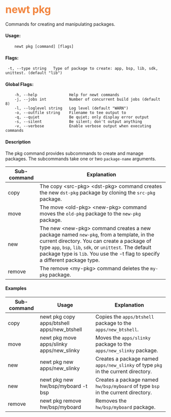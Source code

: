 ## <font color="#F2853F" style="font-size:24pt">newt pkg </font>

Commands for creating and manipulating packages.

#### Usage: 
```no-highlight
    newt pkg [command] [flags] 
```    
#### Flags:
```no-highlight
 -t, --type string   Type of package to create: app, bsp, lib, sdk, unittest. (default "lib")

```
#### Global Flags:
```no-highlight
    -h, --help              Help for newt commands
    -j, --jobs int          Number of concurrent build jobs (default 8)
    -l, --loglevel string   Log level (default "WARN")
    -o, --outfile string    Filename to tee output to
    -q, --quiet             Be quiet; only display error output
    -s, --silent            Be silent; don't output anything
    -v, --verbose           Enable verbose output when executing commands
```
#### Description

The pkg command provides subcommands to create and manage packages. The subcommands take one or two `package-name` arguments.

Sub-command             | Explanation
------------------------| ------------------------
copy    | The copy &lt;src-pkg&gt; &lt;dst-pkg&gt; command creates the new `dst-pkg` package by cloning the `src-pkg` package. 
move    | The move &lt;old-pkg&gt; &lt;new-pkg&gt; command moves the `old-pkg` package to the `new-pkg` package.
new     | The new &lt;new-pkg&gt; command creates a new package named `new-pkg`, from a template, in the current directory. You can create a package of type `app`, `bsp`, `lib`, `sdk`, or `unittest`. The default package type is `lib`. You use the -t flag to specify a different package type.  
remove  | The remove &lt;my-pkg&gt;  command deletes the `my-pkg` package.

#### Examples

Sub-command  | Usage                  | Explanation
-------------| -----------------------|-----------------
copy         | newt pkg copy <br>apps/btshell apps/new_btshell | Copies the `apps/btshell` package to the `apps/new_btshell`.
move         | newt pkg move <br>apps/slinky apps/new_slinky | Moves the `apps/slinky` package to the `apps/new_slinky` package.
new          | newt pkg new apps/new_slinky | Creates a package named `apps/new_slinky` of type `pkg` in the current directory.
new          | newt pkg new hw/bsp/myboard -t bsp| Creates a package named `hw/bsp/myboard` of type `bsp` in the current directory.
remove       | newt pkg remove hw/bsp/myboard | Removes the `hw/bsp/myboard` package.


